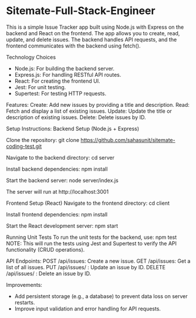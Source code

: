# Sitemate-Full-Stack-Engineer

This is a simple Issue Tracker app built using Node.js with Express on the backend and React on the frontend. 
The app allows you to create, read, update, and delete issues. 
The backend handles API requests, and the frontend communicates with the backend using fetch().

Technology Choices
- Node.js: For building the backend server.
- Express.js: For handling RESTful API routes.
- React: For creating the frontend UI.
- Jest: For unit testing.
- Supertest: For testing HTTP requests.

Features:
Create: Add new issues by providing a title and description.
Read: Fetch and display a list of existing issues.
Update: Update the title or description of existing issues.
Delete: Delete issues by ID.

Setup Instructions:
Backend Setup (Node.js + Express)

Clone the repository:
git clone https://github.com/sahasunit/sitemate-coding-test.git

Navigate to the backend directory:
cd server

Install backend dependencies:
npm install

Start the backend server:
node server/index.js

The server will run at http://localhost:3001


Frontend Setup (React)
Navigate to the frontend directory:
cd client

Install frontend dependencies:
npm install

Start the React development server:
npm start


Running Unit Tests
To run the unit tests for the backend, use:
npm test
NOTE: This will run the tests using Jest and Supertest to verify the API functionality (CRUD operations).

API Endpoints:
POST /api/issues: Create a new issue.
GET /api/issues: Get a list of all issues.
PUT /api/issues/
: Update an issue by ID.
DELETE /api/issues/
: Delete an issue by ID.

Improvements:
- Add persistent storage (e.g., a database) to prevent data loss on server restarts.
- Improve input validation and error handling for API requests.




